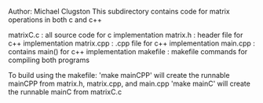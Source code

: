 Author: Michael Clugston
This subdirectory contains code for matrix operations in both c and c++

matrixC.c : all source code for c implementation
matrix.h : header file for c++ implementation
matrix.cpp : .cpp file for c++ implementation
main.cpp : contains main() for c++ implementation
makefile : makefile commands for compiling both programs

To build using the makefile: 
'make mainCPP' will create the runnable mainCPP from matrix.h, matrix.cpp, and main.cpp
'make mainC' will create the runnable mainC from matrixC.c


